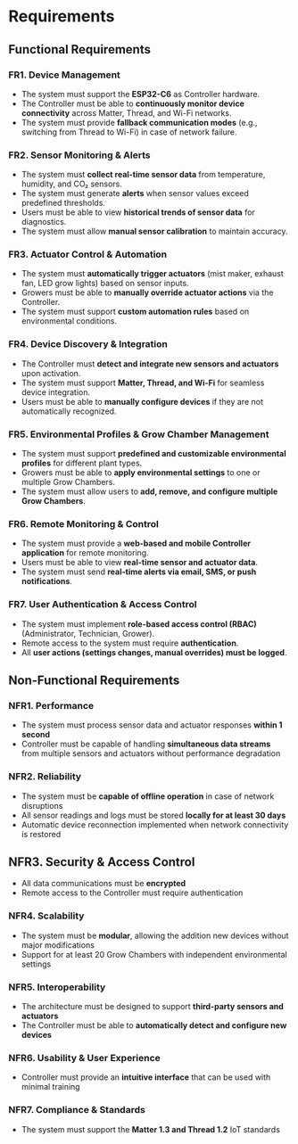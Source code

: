# Requirements

## Functional Requirements

### FR1. Device Management
- The system must support the **ESP32-C6** as Controller hardware.
- The Controller must be able to **continuously monitor device connectivity** across Matter, Thread, and Wi-Fi networks.
- The system must provide **fallback communication modes** (e.g., switching from Thread to Wi-Fi) in case of network failure.

### FR2. Sensor Monitoring & Alerts
- The system must **collect real-time sensor data** from temperature, humidity, and CO₂ sensors.
- The system must generate **alerts** when sensor values exceed predefined thresholds.
- Users must be able to view **historical trends of sensor data** for diagnostics.
- The system must allow **manual sensor calibration** to maintain accuracy.

### FR3. Actuator Control & Automation
- The system must **automatically trigger actuators** (mist maker, exhaust fan, LED grow lights) based on sensor inputs.
- Growers must be able to **manually override actuator actions** via the Controller.
- The system must support **custom automation rules** based on environmental conditions.

### FR4. Device Discovery & Integration
- The Controller must **detect and integrate new sensors and actuators** upon activation.
- The system must support **Matter, Thread, and Wi-Fi** for seamless device integration.
- Users must be able to **manually configure devices** if they are not automatically recognized.

### FR5. Environmental Profiles & Grow Chamber Management
- The system must support **predefined and customizable environmental profiles** for different plant types.
- Growers must be able to **apply environmental settings** to one or multiple Grow Chambers.
- The system must allow users to **add, remove, and configure multiple Grow Chambers**.

### FR6. Remote Monitoring & Control
- The system must provide a **web-based and mobile Controller application** for remote monitoring.
- Users must be able to view **real-time sensor and actuator data**.
- The system must send **real-time alerts via email, SMS, or push notifications**.

### FR7. User Authentication & Access Control
- The system must implement **role-based access control (RBAC)** (Administrator, Technician, Grower).
- Remote access to the system must require **authentication**.
- All **user actions (settings changes, manual overrides) must be logged**.

## Non-Functional Requirements 

### NFR1. Performance

- The system must process sensor data and actuator responses **within 1 second**
- Controller must be capable of handling **simultaneous data streams** from multiple sensors and actuators without performance degradation

### NFR2. Reliability

- The system must be **capable of offline operation** in case of network disruptions
- All sensor readings and logs must be stored **locally for at least 30 days**
- Automatic device reconnection implemented when network connectivity is restored

## NFR3. Security & Access Control
- All data communications must be **encrypted**
- Remote access to the Controller must require authentication

### NFR4. Scalability
- The system must be **modular**, allowing the addition new devices without major modifications
- Support for at least 20 Grow Chambers with independent environmental settings

### NFR5. Interoperability
- The architecture must be designed to support **third-party sensors and actuators**
- The Controller must be able to **automatically detect and configure new devices**

### NFR6. Usability & User Experience
- Controller must provide an **intuitive interface** that can be used with minimal training

### NFR7. Compliance & Standards
- The system must support the **Matter 1.3 and Thread 1.2** IoT standards
